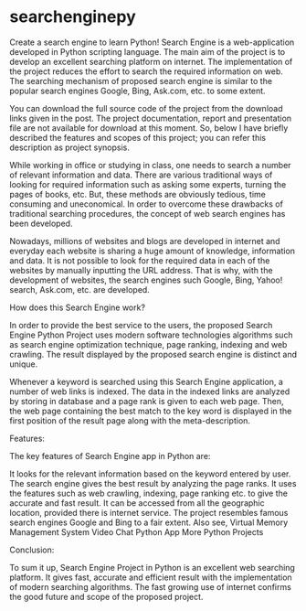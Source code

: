 # searchenginepy
Create a search engine to learn Python!
Search Engine is a web-application developed in Python scripting language. The main aim of the project is to develop an excellent searching platform on internet. The implementation of the project reduces the effort to search the required information on web. The searching mechanism of proposed search engine is similar to the popular search engines Google, Bing, Ask.com, etc. to some extent.

You can download the full source code of the project from the download links given in the post. The project documentation, report and presentation file are not available for download at this moment. So, below I have briefly described the features and scopes of this project; you can refer this description as project synopsis.

While working in office or studying in class, one needs to search a number of relevant information and data. There are various traditional ways of looking for required information such as asking some experts, turning the pages of books, etc. But, these methods are obviously tedious, time consuming and uneconomical. In order to overcome these drawbacks of traditional searching procedures, the concept of web search engines has been developed.

Nowadays, millions of websites and blogs are developed in internet and everyday each website is sharing a huge amount of knowledge, information and data. It is not possible to look for the required data in each of the websites by manually inputting the URL address. That is why, with the development of websites, the search engines such Google, Bing, Yahoo! search, Ask.com, etc. are developed.

How does this Search Engine work?

In order to provide the best service to the users, the proposed Search Engine Python Project uses modern software technologies algorithms such as search engine optimization technique, page ranking, indexing and web crawling. The result displayed by the proposed search engine is distinct and unique.

Whenever a keyword is searched using this Search Engine application, a number of web links is indexed. The data in the indexed links are analyzed by storing in database and a page rank is given to each web page. Then, the web page containing the best match to the key word is displayed in the first position of the result page along with the meta-description.

Features:

The key features of Search Engine app in Python are:

It looks for the relevant information based on the keyword entered by user.
The search engine gives the best result by analyzing the page ranks.
It uses the features such as web crawling, indexing, page ranking etc. to give the accurate and fast result.
It can be accessed from all the geographic location, provided there is internet service.
The project resembles famous search engines Google and Bing to a fair extent.
Also see,
Virtual Memory Management System
Video Chat Python App
More Python Projects

Conclusion:

To sum it up, Search Engine Project in Python is an excellent web searching platform. It gives fast, accurate and efficient result with the implementation of modern searching algorithms. The fast growing use of internet confirms the good future and scope of the proposed project.
